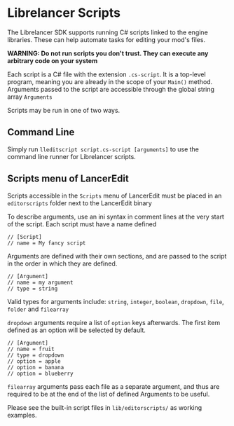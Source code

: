 # Librelancer Scripts

The Librelancer SDK supports running C# scripts linked to the engine libraries. These can help automate tasks for editing your mod's files.

**WARNING: Do not run scripts you don't trust. They can execute any arbitrary code on your system**

Each script is a C# file with the extension `.cs-script`. It is a top-level program, meaning you are already in the scope of your `Main()` method. Arguments passed to the script are accessible through the global string array `Arguments`

Scripts may be run in one of two ways.

## Command Line

Simply run `lleditscript script.cs-script [arguments]` to use the command line runner for Librelancer scripts.


## Scripts menu of LancerEdit

Scripts accessible in the `Scripts` menu of LancerEdit must be placed in an `editorscripts` folder next to the LancerEdit binary

To describe arguments, use an ini syntax in comment lines at the very start of the script. Each script must have a name defined

```
// [Script]
// name = My fancy script
```

Arguments are defined with their own sections, and are passed to the script in the order in which they are defined.

```
// [Argument]
// name = my argument
// type = string
```

Valid types for arguments include: `string`, `integer`, `boolean`, `dropdown`, `file`, `folder` and `filearray`

`dropdown` arguments require a list of `option` keys afterwards. The first item defined as an option will be selected by default.

```
// [Argument]
// name = fruit
// type = dropdown
// option = apple
// option = banana
// option = blueberry
```

`filearray` arguments pass each file as a separate argument, and thus are required to be at the end of the list of defined Arguments to be useful.

Please see the built-in script files in `lib/editorscripts/` as working examples.
